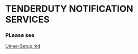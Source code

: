 # TENDERDUTY NOTIFICATION SERVICES

### PLease see 
[Umee-Setup.md](https://github.com/AlexToTheMoon/AM-Solutions/blob/main/Tenderduty/Umee-Setup.md)
